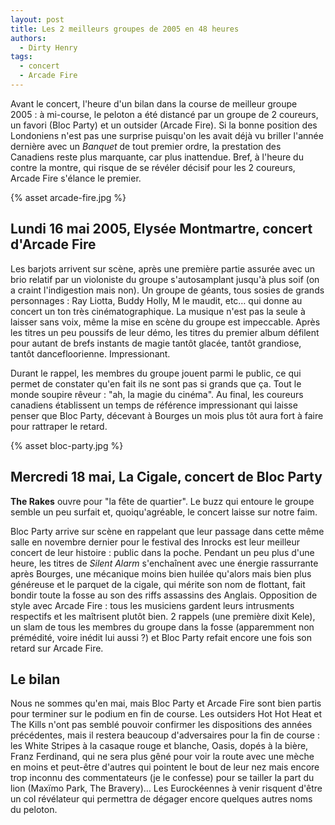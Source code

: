 ```yaml
---
layout: post
title: Les 2 meilleurs groupes de 2005 en 48 heures
authors:
  - Dirty Henry
tags:
  - concert
  - Arcade Fire
---
```


Avant le concert, l'heure d'un bilan dans la course de meilleur groupe 2005 : à
mi-course, le peloton a été distancé par un groupe de 2 coureurs, un favori
(Bloc Party) et un outsider (Arcade Fire). Si la bonne position des Londoniens
n'est pas une surprise puisqu'on les avait déjà vu briller l'année dernière avec
un _Banquet_ de tout premier ordre, la prestation des Canadiens reste plus
marquante, car plus inattendue. Bref, à l'heure du contre la montre, qui risque
de se révéler décisif pour les 2 coureurs, Arcade Fire s'élance le premier.

{% asset arcade-fire.jpg %}

## Lundi 16 mai 2005, Elysée Montmartre, concert d'Arcade Fire

Les barjots arrivent sur scène, après une première partie assurée avec un brio
relatif par un violoniste du groupe s'autosamplant jusqu'à plus soif (on a
craint l'indigestion mais non). Un groupe de géants, tous sosies de grands
personnages : Ray Liotta, Buddy Holly, M le maudit, etc… qui donne au concert un
ton très cinématographique. La musique n'est pas la seule à laisser sans voix,
même la mise en scène du groupe est impeccable. Après les titres un peu poussifs
de leur démo, les titres du premier album défilent pour autant de brefs instants
de magie tantôt glacée, tantôt grandiose, tantôt dancefloorienne. Impressionant.

Durant le rappel, les membres du groupe jouent parmi le public, ce qui permet de
constater qu'en fait ils ne sont pas si grands que ça. Tout le monde soupire
rêveur : "ah, la magie du cinéma". Au final, les coureurs canadiens établissent
un temps de référence impressionant qui laisse penser que Bloc Party, décevant à
Bourges un mois plus tôt aura fort à faire pour rattraper le retard.

{% asset bloc-party.jpg %}

## Mercredi 18 mai, La Cigale, concert de Bloc Party

**The Rakes** ouvre pour "la fête de quartier". Le buzz qui entoure le groupe
semble un peu surfait et, quoiqu'agréable, le concert laisse sur notre faim.

Bloc Party arrive sur scène en rappelant que leur passage dans cette même salle
en novembre dernier pour le festival des Inrocks est leur meilleur concert de
leur histoire : public dans la poche. Pendant un peu plus d'une heure, les
titres de _Silent Alarm_ s'enchaînent avec une énergie rassurrante après
Bourges, une mécanique moins bien huilée qu'alors mais bien plus généreuse et le
parquet de la cigale, qui mérite son nom de flottant, fait bondir toute la fosse
au son des riffs assassins des Anglais. Opposition de style avec Arcade Fire :
tous les musiciens gardent leurs intrusments respectifs et les maîtrisent plutôt
bien. 2 rappels (une première dixit Kele), un slam de tous les membres du groupe
dans la fosse (apparemment non prémédité, voire inédit lui aussi ?) et Bloc
Party refait encore une fois son retard sur Arcade Fire.

## Le bilan

Nous ne sommes qu'en mai, mais Bloc Party et Arcade Fire sont bien partis pour
terminer sur le podium en fin de course. Les outsiders Hot Hot Heat et The Kills
n'ont pas semblé pouvoir confirmer les dispositions des années précédentes, mais
il restera beaucoup d'adversaires pour la fin de course : les White Stripes à la
casaque rouge et blanche, Oasis, dopés à la bière, Franz Ferdinand, qui ne sera
plus gêné pour voir la route avec une mèche en moins et peut-être d'autres qui
pointent le bout de leur nez mais encore trop inconnu des commentateurs (je le
confesse) pour se tailler la part du lion (Maxïmo Park, The Bravery)… Les
Eurockéennes à venir risquent d'être un col révélateur qui permettra de dégager
encore quelques autres noms du peloton.
